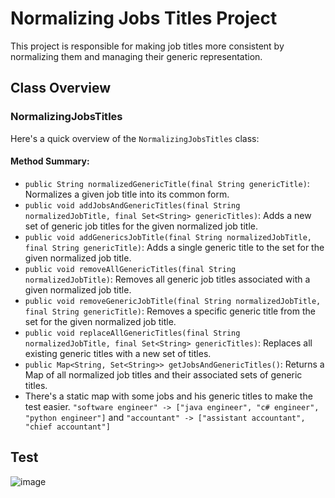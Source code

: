 # Normalizing Jobs Titles Project

This project is responsible for making job titles more consistent by normalizing them and managing their generic representation.

## Class Overview

### NormalizingJobsTitles

Here's a quick overview of the `NormalizingJobsTitles` class:

#### Method Summary:

- `public String normalizedGenericTitle(final String genericTitle)`: Normalizes a given job title into its common form.
- `public void addJobsAndGenericTitles(final String normalizedJobTitle, final Set<String> genericTitles)`: Adds a new set of generic job titles for the given normalized job title.
- `public void addGenericsJobTitle(final String normalizedJobTitle, final String genericTitle)`: Adds a single generic title to the set for the given normalized job title.
- `public void removeAllGenericTitles(final String normalizedJobTitle)`: Removes all generic job titles associated with a given normalized job title.
- `public void removeGenericJobTitle(final String normalizedJobTitle, final String genericTitle)`: Removes a specific generic title from the set for the given normalized job title.
- `public void replaceAllGenericTitles(final String normalizedJobTitle, final Set<String> genericTitles)`: Replaces all existing generic titles with a new set of titles.
- `public Map<String, Set<String>> getJobsAndGenericTitles()`: Returns a Map of all normalized job titles and their associated sets of generic titles.
- There's a static map with some jobs and his generic titles to make the test easier. `"software engineer" -> ["java engineer", "c# engineer", "python engineer"]` and `"accountant" -> ["assistant accountant", "chief accountant"]`


## Test
![image](https://github.com/user-attachments/assets/8022579e-47dc-4af3-964a-02fc896a3108)

